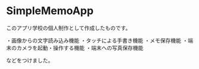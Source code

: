# SimpleMemoApp

このアプリ学校の個人制作として作成したものです。

・画像からの文字読み込み機能
・タッチによる手書き機能
・メモ保存機能
・端末のカメラを起動・操作する機能
・端末への写真保存機能

などをつけました。
